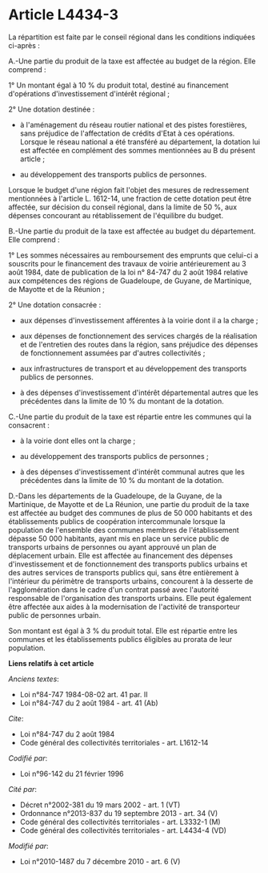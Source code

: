 # Article L4434-3

La répartition est faite par le conseil régional dans les conditions indiquées ci-après : 

A.-Une partie du produit de la taxe est affectée au budget de la région. Elle comprend : 

1° Un montant égal à 10 % du produit total, destiné au financement d'opérations d'investissement d'intérêt régional ; 

2° Une dotation destinée :

- à l'aménagement du réseau routier national et des pistes forestières, sans préjudice de l'affectation de crédits d'Etat à
ces opérations. Lorsque le réseau national a été transféré au département, la dotation lui est affectée en complément des
sommes mentionnées au B du présent article ;

- au développement des transports publics de personnes. 

Lorsque le budget d'une région fait l'objet des mesures de redressement mentionnées à l'article L. 1612-14, une fraction de
cette dotation peut être affectée, sur décision du conseil régional, dans la limite de 50 %, aux dépenses concourant au
rétablissement de l'équilibre du budget.

B.-Une partie du produit de la taxe est affectée au budget du département. Elle comprend : 

1° Les sommes nécessaires au remboursement des emprunts que celui-ci a souscrits pour le financement des travaux de voirie
antérieurement au 3 août 1984, date de publication de la loi n° 84-747 du 2 août 1984 relative aux compétences des régions de
Guadeloupe, de Guyane, de Martinique, de Mayotte et de la Réunion ; 

2° Une dotation consacrée :

- aux dépenses d'investissement afférentes à la voirie dont il a la charge ;

- aux dépenses de fonctionnement des services chargés de la réalisation et de l'entretien des routes dans la région, sans
préjudice des dépenses de fonctionnement assumées par d'autres collectivités ;

- aux infrastructures de transport et au développement des transports publics de personnes.

- à des dépenses d'investissement d'intérêt départemental autres que les précédentes dans la limite de 10 % du montant de la
dotation.

C.-Une partie du produit de la taxe est répartie entre les communes qui la consacrent :

- à la voirie dont elles ont la charge ;

- au développement des transports publics de personnes ;

- à des dépenses d'investissement d'intérêt communal autres que les précédentes dans la limite de 10 % du montant de la
dotation.

D.-Dans les départements de la Guadeloupe, de la Guyane, de la Martinique, de Mayotte et de La Réunion, une partie du produit
de la taxe est affectée au budget des communes de plus de 50 000 habitants et des établissements publics de coopération
intercommunale lorsque la population de l'ensemble des communes membres de l'établissement dépasse 50 000 habitants, ayant
mis en place un service public de transports urbains de personnes ou ayant approuvé un plan de déplacement urbain. Elle est
affectée au financement des dépenses d'investissement et de fonctionnement des transports publics urbains et des autres
services de transports publics qui, sans être entièrement à l'intérieur du périmètre de transports urbains, concourent à la
desserte de l'agglomération dans le cadre d'un contrat passé avec l'autorité responsable de l'organisation des transports
urbains. Elle peut également être affectée aux aides à la modernisation de l'activité de transporteur public de personnes
urbain. 

Son montant est égal à 3 % du produit total. Elle est répartie entre les communes et les établissements publics éligibles au
prorata de leur population.

**Liens relatifs à cet article**

_Anciens textes_:

  - Loi n°84-747 1984-08-02 art. 41 par. II
  - Loi n°84-747 du 2 août 1984 - art. 41 (Ab)

_Cite_:

  - Loi n°84-747 du 2 août 1984
  - Code général des collectivités territoriales - art. L1612-14

_Codifié par_:

  - Loi n°96-142 du 21 février 1996

_Cité par_:

  - Décret n°2002-381 du 19 mars 2002 - art. 1 (VT)
  - Ordonnance n°2013-837 du 19 septembre 2013 - art. 34 (V)
  - Code général des collectivités territoriales - art. L3332-1 (M)
  - Code général des collectivités territoriales - art. L4434-4 (VD)

_Modifié par_:

  - Loi n°2010-1487 du 7 décembre 2010 - art. 6 (V)
